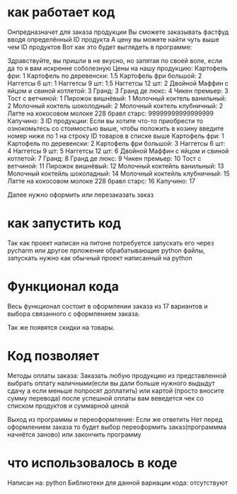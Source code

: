 # как работает код

Онпредназначет для заказа продукции
Вы сможете заказывать фастфуд вводя определённый ID продукта
А цену вы можете найти чуть выше чем ID продуктов
Вот как это будет выглядеть в программе:

Здравствуйте, вы пришли в не вкусно, но запятая по своей воле, если да то я вам искренне соболезную
       Цены на нашу продукцию: 
Картофель фри:  1
Картофель по деревенски:  1.5
Картофель фри большой:  2
Наггетсы 6 шт:  1
Наггетсы 9 шт:  1.5
Наггетсы 12 шт:  2
Двойной Маффин с яйцом и свиной котлетой:  3
Гранд:  3
Гранд де люкс:  4
Чикен премьер:  3
Тост с ветчиной:  1
Пирожок вишнёвый:  1
Молочный коктель ванильный:  2
Молочный коктель шоколодный:  2
Молочный коктель клубничный:  2
Латте на кокосовом молоке 228 бравл старс:  99999999999999999
Капучино:  3
         ID продукции: 
Если вы хотите что-то приобрести то ознокомьтесь со стоимостью выше, чтобы положить в козину введите номер ниже по 1 на строку ID товаров в списке выше
Картофель фри: 1
Картофель по деревенски: 2
Картофель фри большой: 3
Наггетсы 6 шт: 4
Наггетсы 9 шт: 5
Наггетсы 12 шт: 6
Двойной Маффин с яйцом и свиной котлетой: 7
Гранд: 8
Гранд де люкс: 9
Чикен премьер: 10
Тост с ветчиной: 11
Пирожок вишнёвый: 12
Молочный коктейль ванильный: 13
Молочный коктейль шоколадный: 14
Молочный коктейль клубничный: 15
Латте на кокосовом молоке 228 бравл старс: 16
Капучино: 17


Далее нужно оформить или перезаказать заказ

# как запустить код

Так как проект написан на питоне потребуется запускать его через pycharm или другое прложение обрабатывающие python файлы, запускать нужно как обычный проект написанный на python

# Функционал кода

Весь функционал состоит в оформлении заказа из 17 вариантов и выбора связанного с оформлением заказа.

Так же появятся скидки на товары.

# Код позволяет

Методы оплаты заказа:
Заказать любую продукцию из представленной выбрать оплату наличными(если вы дали больше нужного выдыдут сдачу а если меньше попросят доплатить) или картой (просто вносите сумму перевода) после успешной оплаты вам веведется чек со списком продуктов и суммарной ценой

Выход из программы и переоформление:
Если же ответить Нет перед оформлением заказа то будет выбор переоформить заказ(программма начнётся заново) или закончить программу

# что использовалось в коде
Написан на: python
Библиотеки для данной вариации кода: отсутствуют

